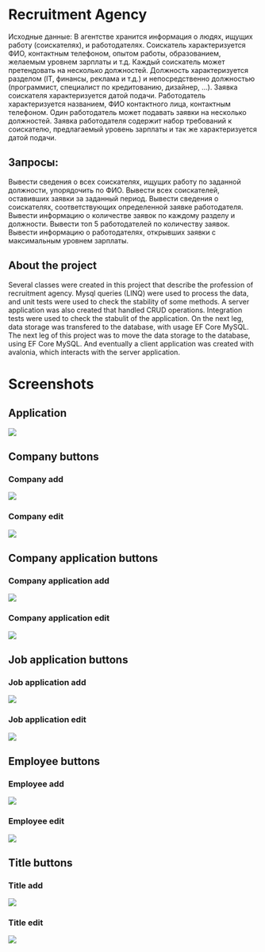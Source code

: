 # Recruitment Agency

Исходные данные: В агентстве хранится информация о людях, ищущих работу (соискателях), и работодателях. Соискатель характеризуется ФИО, контактным телефоном, опытом работы, образованием, желаемым уровнем зарплаты и т.д. Каждый соискатель может претендовать на несколько должностей. Должность характеризуется разделом (IT, финансы, реклама и т.д.) и непосредственно должностью (программист, специалист по кредитованию, дизайнер, ...). Заявка соискателя характеризуется датой подачи. Работодатель характеризуется названием, ФИО контактного лица, контактным телефоном. Один работодатель может подавать заявки на несколько должностей. Заявка работодателя содержит набор требований к соискателю, предлагаемый уровень зарплаты и так же характеризуется датой подачи.

## Запросы:

Вывести сведения о всех соискателях, ищущих работу по заданной должности, упорядочить по ФИО.
Вывести всех соискателей, оставивших заявки за заданный период.
Вывести сведения о соискателях, соответствующих определенной заявке работодателя.
Вывести информацию о количестве заявок по каждому разделу и должности.
Вывести топ 5 работодателей по количеству заявок.
Вывести информацию о работодателях, открывших заявки с максимальным уровнем зарплаты.

## About the project

Several classes were created in this project that describe the profession of recruitment agency.
Mysql queries (LINQ) were used to process the data, and unit tests were used to check the stability of some methods.
A server application was also created that handled CRUD operations.
Integration tests were used to check the stabulit of the application.
On the next leg, data storage was transfered to the database, with usage EF Core MySQL.
The next leg of this project was to move the data storage to the database, using EF Core MySQL.
And eventually a client application was created with avalonia, which interacts with the server application.

# Screenshots
## Application
![](/Recruitment/RecruitmentAgency/RecruitmentAgency.Client/Assets/MainWindow.png)
## Company buttons
### Company add
![](/Recruitment/RecruitmentAgency/RecruitmentAgency.Client/Assets/CompanyAdd.png)
### Company edit
![](/Recruitment/RecruitmentAgency/RecruitmentAgency.Client/Assets/CompanyEdit.png)
## Company application buttons
### Company application add
![](/Recruitment/RecruitmentAgency/RecruitmentAgency.Client/Assets/CompanyApplicationAdd.png)
### Company application edit
![](/Recruitment/RecruitmentAgency/RecruitmentAgency.Client/Assets/CompanyApplicationEdit.png)
## Job application buttons
### Job application add
![](/Recruitment/RecruitmentAgency/RecruitmentAgency.Client/Assets/JobApplicationAdd.png)
### Job application edit
![](/Recruitment/RecruitmentAgency/RecruitmentAgency.Client/Assets/JobApplicationEdit.png)
## Employee buttons
### Employee add
![](/Recruitment/RecruitmentAgency/RecruitmentAgency.Client/Assets/EmployeeAdd.png)
### Employee edit
![](/Recruitment/RecruitmentAgency/RecruitmentAgency.Client/Assets/EmployeeEdit.png)
## Title buttons
### Title add
![](/Recruitment/RecruitmentAgency/RecruitmentAgency.Client/Assets/TitleAdd.png)
### Title edit
![](/Recruitment/RecruitmentAgency/RecruitmentAgency.Client/Assets/TitleEdit.png)
